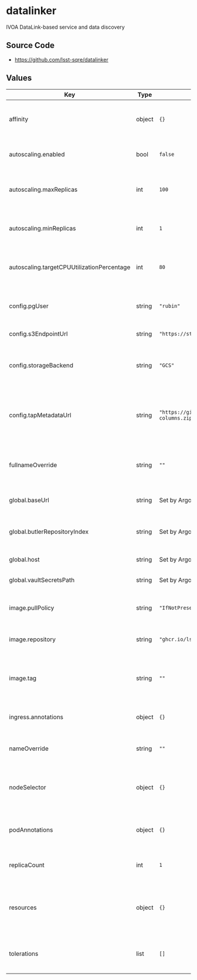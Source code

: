 # datalinker

IVOA DataLink-based service and data discovery

## Source Code

* <https://github.com/lsst-sqre/datalinker>

## Values

| Key | Type | Default | Description |
|-----|------|---------|-------------|
| affinity | object | `{}` | Affinity rules for the datalinker deployment pod |
| autoscaling.enabled | bool | `false` | Enable autoscaling of datalinker deployment |
| autoscaling.maxReplicas | int | `100` | Maximum number of datalinker deployment pods |
| autoscaling.minReplicas | int | `1` | Minimum number of datalinker deployment pods |
| autoscaling.targetCPUUtilizationPercentage | int | `80` | Target CPU utilization of datalinker deployment pods |
| config.pgUser | string | `"rubin"` | User to use from the PGPASSFILE rubin is the default |
| config.s3EndpointUrl | string | `"https://storage.googleapis.com"` | S3 Endpoint URL |
| config.storageBackend | string | `"GCS"` | Storage backend to use: either GCS or S3 GCS is the default |
| config.tapMetadataUrl | string | `"https://github.com/lsst/sdm_schemas/releases/download/1.2.0/datalink-columns.zip"` | URL containing TAP schema metadata used to construct queries |
| fullnameOverride | string | `""` | Override the full name for resources (includes the release name) |
| global.baseUrl | string | Set by Argo CD | Base URL for the environment |
| global.butlerRepositoryIndex | string | Set by Argo CD | URI to the Butler configuration of available repositories |
| global.host | string | Set by Argo CD | Host name for ingress |
| global.vaultSecretsPath | string | Set by Argo CD | Base path for Vault secrets |
| image.pullPolicy | string | `"IfNotPresent"` | Pull policy for the datalinker image |
| image.repository | string | `"ghcr.io/lsst-sqre/datalinker"` | Image to use in the datalinker deployment |
| image.tag | string | `""` | Overrides the image tag whose default is the chart appVersion. |
| ingress.annotations | object | `{}` | Additional annotations for the ingresses |
| nameOverride | string | `""` | Override the base name for resources |
| nodeSelector | object | `{}` | Node selection rules for the datalinker deployment pod |
| podAnnotations | object | `{}` | Annotations for the datalinker deployment pod |
| replicaCount | int | `1` | Number of web deployment pods to start |
| resources | object | `{}` | Resource limits and requests for the datalinker deployment pod |
| tolerations | list | `[]` | Tolerations for the datalinker deployment pod |
